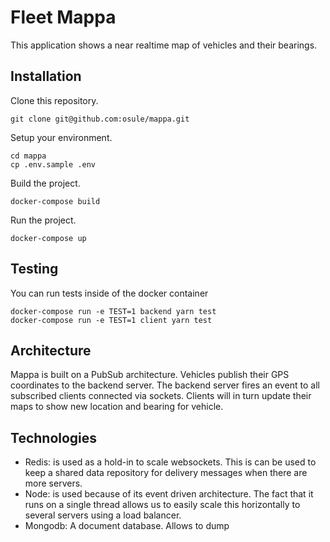 # Fleet Mappa

This application shows a near realtime map of vehicles and their bearings.


## Installation
Clone this repository.
```
git clone git@github.com:osule/mappa.git
```
Setup your environment.
```
cd mappa
cp .env.sample .env
```
Build the project.
```
docker-compose build
```
Run the project.
```
docker-compose up
```

## Testing
You can run tests inside of the docker container
```
docker-compose run -e TEST=1 backend yarn test
docker-compose run -e TEST=1 client yarn test
```

## Architecture
Mappa is built on a PubSub architecture.
Vehicles publish their GPS coordinates to the backend server. 
The backend server fires an event to all subscribed clients connected via sockets.
Clients will in turn update their maps to show new location and bearing for vehicle.

## Technologies
- Redis:
    is used as a hold-in to scale websockets. This is can be used to keep a shared
    data repository for delivery messages when there are more servers.
- Node:
    is used because of its event driven architecture. 
    The fact that it runs on a single thread allows us to easily scale this horizontally to several servers using
    a load balancer.
- Mongodb:
    A document database. Allows to dump